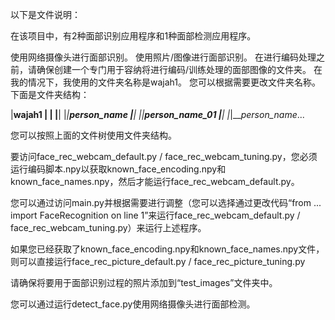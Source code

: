 以下是文件说明：

在该项目中，有2种面部识别应用程序和1种面部检测应用程序。

使用网络摄像头进行面部识别。
使用照片/图像进行面部识别。
在进行编码处理之前，请确保创建一个专门用于容纳将进行编码/训练处理的面部图像的文件夹。
在我的情况下，我使用的文件夹名称是wajah1。 您可以根据需要更改文件夹名称。
下面是文件夹结构：

|__wajah1
|  |
|__|
|__|___person_name
|__|
|__|___person_name_01
|__|
|__|___person_name_...

您可以按照上面的文件树使用文件夹结构。

要访问face_rec_webcam_default.py / face_rec_webcam_tuning.py，您必须运行编码脚本.npy以获取known_face_encoding.npy和known_face_names.npy，然后才能运行face_rec_webcam_default.py。

您可以通过访问main.py并根据需要进行调整（您可以选择通过更改代码“from ... import FaceRecognition on line 1”来运行face_rec_webcam_default.py / face_rec_webcam_tuning.py）来运行上述程序。

如果您已经获取了known_face_encoding.npy和known_face_names.npy文件，则可以直接运行face_rec_picture_default.py / face_rec_picture_tuning.py

请确保将要用于面部识别过程的照片添加到“test_images”文件夹中。

您可以通过运行detect_face.py使用网络摄像头进行面部检测。